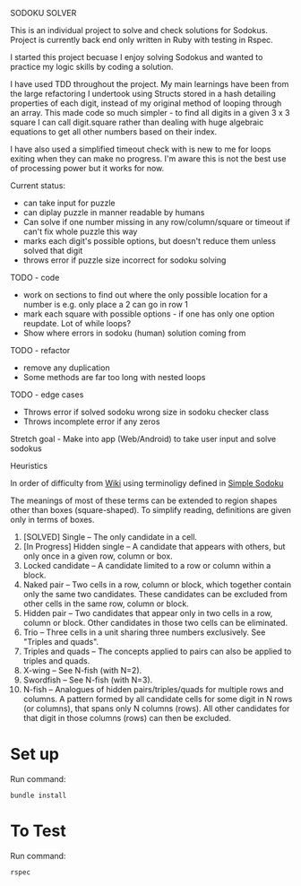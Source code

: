 SODOKU SOLVER

This is an individual project to solve and check solutions for Sodokus. Project is currently back end only written in Ruby with testing in Rspec. 

I started this project becuase I enjoy solving Sodokus and wanted to practice my logic skills by coding a solution. 

I have used TDD throughout the project. My main learnings have been from the large refactoring I undertook using Structs stored in a hash detailing properties of each digit, instead of my original method of looping through an array. This made code so much simpler - to find all digits in a given 3 x 3 square I can call digit.square rather than dealing with huge algebraic equations to get all other numbers based on their index.

I have also used a simplified timeout check with is new to me for loops exiting when they can make no progress. I'm aware this is not the best use of processing power but it works for now.


Current status:
 - can take input for puzzle
 - can diplay puzzle in manner readable by humans
 - Can solve if one number missing in any row/column/square or timeout if can't fix whole puzzle this way
 - marks each digit's possible options, but doesn't reduce them unless solved that digit 
 - throws error if puzzle size incorrect for sodoku solving

TODO - code
- work on sections to find out where the only possible location for a number is e.g. only place a 2 can go in row 1
- mark each square with possible options - if one has only one option reupdate. Lot of while loops?
- Show where errors in sodoku (human) solution coming from

TODO - refactor
- remove any duplication
- Some methods are far too long with nested loops
  
TODO - edge cases
- Throws error if solved sodoku wrong size in sodoku checker class
- Throws incomplete error if any zeros
  
Stretch goal - Make into app (Web/Android) to take user input and solve sodokus


Heuristics

In order of difficulty
from [Wiki](https://en.wikipedia.org/wiki/Glossary_of_Sudoku) using terminoligy defined in [Simple Sodoku](http://www.angusj.com/sudoku/)

The meanings of most of these terms can be extended to region shapes other than boxes (square-shaped). To simplify reading, definitions are given only in terms of boxes.

<!-- 1. [SOLVED] Missing number - one number in a row, column or 3 x 3 square is missing
2. Only option - one number can only go in one place in a given row, column or 3 x 3 square
3. Possible Pair - two numbers may only go in the same two places in a certain row, column or 3 x 3 square. As such, no other numbers may go in these two places
4. Possible Trio - as the Possible Pair but for three numbers in three spaces. No other numbers may occupy these spaces. -->

1. [SOLVED] Single – The only candidate in a cell.
2. [In Progress] Hidden single – A candidate that appears with others, but only once in a given row, column or box.
3. Locked candidate – A candidate limited to a row or column within a block.
4. Naked pair – Two cells in a row, column or block, which together contain only the same two candidates. These candidates can be excluded from other cells in the same row, column or block.
5. Hidden pair – Two candidates that appear only in two cells in a row, column or block. Other candidates in those two cells can be eliminated.
6. Trio – Three cells in a unit sharing three numbers exclusively. See "Triples and quads".
7. Triples and quads – The concepts applied to pairs can also be applied to triples and quads.
8. X-wing – See N-fish (with N=2).
9.  Swordfish – See N-fish (with N=3).
10. N-fish – Analogues of hidden pairs/triples/quads for multiple rows and columns. A pattern formed by all candidate cells for some digit in N rows (or columns), that spans only N columns (rows). All other candidates for that digit in those columns (rows) can then be excluded.


# Set up

Run command:

`bundle install`

# To Test

Run command:

`rspec`